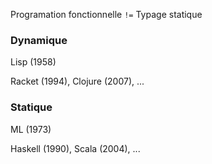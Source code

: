 Programation fonctionnelle `!=` Typage statique

### Dynamique

Lisp (1958) 

Racket (1994), Clojure (2007), ...

### Statique

ML (1973)

Haskell (1990), Scala (2004), ...